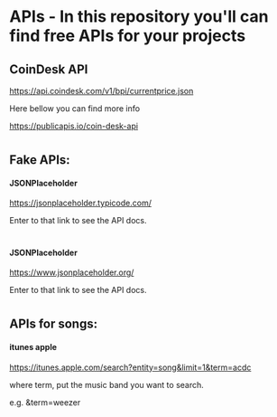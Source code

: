# APIs - In this repository you'll can find free APIs for your projects

## CoinDesk API
https://api.coindesk.com/v1/bpi/currentprice.json

Here bellow you can find more info

https://publicapis.io/coin-desk-api

#
## Fake APIs:

#### JSONPlaceholder

https://jsonplaceholder.typicode.com/

Enter to that link to see the API docs.
#
#### JSONPlaceholder

https://www.jsonplaceholder.org/

Enter to that link to see the API docs.
#
## APIs for songs:

#### itunes apple

https://itunes.apple.com/search?entity=song&limit=1&term=acdc

where term, put the music band you want to search.

e.g. &term=weezer
#

